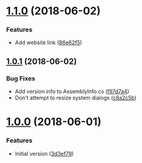 <a name="1.1.0"></a>
# [1.1.0](https://github.com/Xapphire13/Snappy/compare/v1.0.1...v1.1.0) (2018-06-02)


### Features

* Add website link ([86e62f5](https://github.com/Xapphire13/Snappy/commit/86e62f5))



<a name="1.0.1"></a>
## [1.0.1](https://github.com/Xapphire13/Snappy/compare/v1.0.0...v1.0.1) (2018-06-02)


### Bug Fixes

* Add version info to AssemblyInfo.cs ([f97d7a4](https://github.com/Xapphire13/Snappy/commit/f97d7a4))
* Don't attempt to resize system dialogs ([c8a2c5b](https://github.com/Xapphire13/Snappy/commit/c8a2c5b))



<a name="1.0.0"></a>
# [1.0.0](https://github.com/Xapphire13/Snappy/compare/3d3ef79...v1.0.0) (2018-06-01)


### Features

* Initial version ([3d3ef79](https://github.com/Xapphire13/Snappy/commit/3d3ef79))
